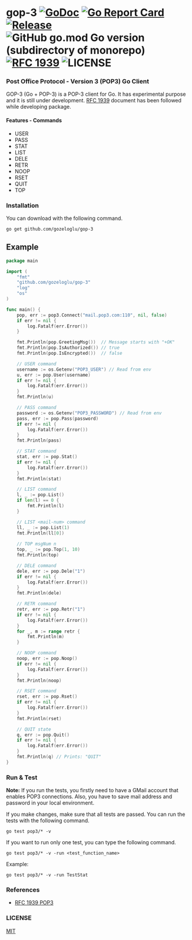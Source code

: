 # gop-3 [![GoDoc](https://godoc.org/github.com/gozeloglu/gop-3?status.svg)](https://godoc.org/github.com/gozeloglu/gop-3) [![Go Report Card](https://goreportcard.com/badge/github.com/gozeloglu/gop-3)](https://goreportcard.com/report/github.com/gozeloglu/gop-3)  [![Release](https://img.shields.io/badge/Release-v0.2.0-blue)](https://github.com/gozeloglu/gop-3/releases/tag/v0.2.0) ![GitHub go.mod Go version (subdirectory of monorepo)](https://img.shields.io/github/go-mod/go-version/gozeloglu/gop-3?filename=go.mod) [![RFC 1939](https://img.shields.io/badge/Official%20Doc-RFC%201939-yellowgreen)](https://www.ietf.org/rfc/rfc1939.txt) ![LICENSE](https://img.shields.io/badge/license-MIT-green)

### Post Office Protocol - Version 3 (POP3) Go Client

GOP-3 (Go + POP-3) is a POP-3 client for Go. It has experimental purpose and it is still under
development. [RFC 1939](https://www.ietf.org/rfc/rfc1939.txt) document has been followed while developing package.

#### Features - Commands

* USER
* PASS
* STAT
* LIST
* DELE
* RETR
* NOOP
* RSET
* QUIT
* TOP

### Installation

You can download with the following command.

```shell
go get github.com/gozeloglu/gop-3
```

## Example

```go
package main

import (
	"fmt"
	"github.com/gozeloglu/gop-3"
	"log"
	"os"
)

func main() {
	pop, err := pop3.Connect("mail.pop3.com:110", nil, false)
	if err != nil {
		log.Fatalf(err.Error())
	}

	fmt.Println(pop.GreetingMsg())  // Message starts with "+OK"
	fmt.Println(pop.IsAuthorized()) // true
	fmt.Println(pop.IsEncrypted())  // false

	// USER command
	username := os.Getenv("POP3_USER") // Read from env
	u, err := pop.User(username)
	if err != nil {
		log.Fatalf(err.Error())
	}
	fmt.Println(u)

	// PASS command
	password := os.Getenv("POP3_PASSWORD") // Read from env
	pass, err := pop.Pass(password)
	if err != nil {
		log.Fatalf(err.Error())
	}
	fmt.Println(pass)

	// STAT command
	stat, err := pop.Stat()
	if err != nil {
		log.Fatalf(err.Error())
	}
	fmt.Println(stat)

	// LIST command
	l, _ := pop.List()
	if len(l) == 0 {
		fmt.Println(l)
	}

	// LIST <mail-num> command
	ll, _ := pop.List(1)
	fmt.Println(ll[0])
	
	// TOP msgNum n 
	top, _ := pop.Top(1, 10)
	fmt.Println(top)

	// DELE command
	dele, err := pop.Dele("1")
	if err != nil {
		log.Fatalf(err.Error())
	}
	fmt.Println(dele)

	// RETR command 
	retr, err := pop.Retr("1")
	if err != nil {
		log.Fatalf(err.Error())
	}
	for _, m := range retr {
		fmt.Println(m)
	}

	// NOOP command
	noop, err := pop.Noop()
	if err != nil {
		log.Fatalf(err.Error())
	}
	fmt.Println(noop)

	// RSET command
	rset, err := pop.Rset()
	if err != nil {
		log.Fatalf(err.Error())
	}
	fmt.Println(rset)

	// QUIT state
	q, err := pop.Quit()
	if err != nil {
		log.Fatalf(err.Error())
	}
	fmt.Println(q) // Prints: "QUIT"
}
```

### Run & Test

**Note:** If you run the tests, you firstly need to have a GMail account that enables POP3 connections. Also, you have to
save mail address and password in your local environment.

If you make changes, make sure that all tests are passed. You can run the tests with the following command.

```shell
go test pop3/* -v 
```

If you want to run only one test, you can type the following command.

```shell
go test pop3/* -v -run <test_function_name>
```

Example:

```shell
go test pop3/* -v -run TestStat
```

### References

* [RFC 1939 POP3](https://www.ietf.org/rfc/rfc1939.txt)

### LICENSE

[MIT](https://github.com/gozeloglu/gop-3/blob/main/LICENSE)